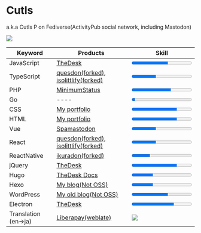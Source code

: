 # Cutls

a.k.a Cutls P on Fediverse(ActivityPub social network, including Mastodon)

<img src="https://github-readme-stats.vercel.app/api?username=cutls">

|  Keyword  |  Products  |  Skill  |
| ---- | ---- | ---- |
|  JavaScript  | [TheDesk](https://github.com/cutls/TheDesk) | <progress max="100" value="60">60</progress>  |
|  TypeScript  | [quesdon(forked)](https://github.com/cutls/quesdon), [isolittlify(forked)](https://github.com/cutls/isolittlify) |  <progress max="100" value="40">40</progress> |
|  PHP  | [MinimumStatus](https://github.com/cutls/MinimumStatus) |  <progress max="100" value="65">65</progress> |
|  Go  | ---- |  <progress max="100" value="5">5</progress> |
|  CSS  | [My portfolio](https://github.com/cutls/cutls.dev) |  <progress max="100" value="75">75</progress> |
|  HTML  | [My portfolio](https://github.com/cutls/cutls.dev) |  <progress max="100" value="75">75</progress> |
|  Vue  | [Spamastodon](https://github.com/cutls/Spamastodon) |  <progress max="100" value="40">40</progress> |
|  React  | [quesdon(forked)](https://github.com/cutls/quesdon), [isolittlify(forked)](https://github.com/cutls/isolittlify) |  <progress max="100" value="40">40</progress> |
|  ReactNative  | [ikuradon(forked)](https://github.com/cutls/ikuradon) |  <progress max="100" value="30">30</progress> |
|  jQuery  | [TheDesk](https://github.com/cutls/TheDesk) |  <progress max="100" value="75">75</progress> |
|  Hugo  | [TheDesk Docs](https://github.com/cutls/TheDeskDocs) |  <progress max="100" value="35">35</progress> |
|  Hexo  | [My blog(Not OSS)](https://blog.cutls.com) |  <progress max="100" value="35">35</progress> |
|  WordPress  | [My old blog(Not OSS)](https://code.cutls.com) |  <progress max="100" value="60">60</progress> |
|  Electron  | [TheDesk](https://github.com/cutls/TheDesk) |  <progress max="100" value="70">70</progress> |
|  Translation (en->ja)  | [Liberapay(weblate)](https://hosted.weblate.org/projects/liberapay/core/ja/) |  <img src="https://status.cutls.com/badge-progress/?prog=75"> |

